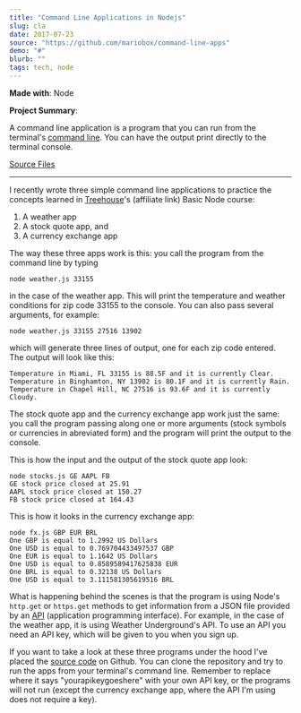 ```yaml
---
title: "Command Line Applications in Nodejs"
slug: cla	
date: 2017-07-23
source: "https://github.com/mariobox/command-line-apps"
demo: "#"
blurb: ""
tags: tech, node
---
```


**Made with**: <i class="icon-nodejs"></i>Node

**Project Summary**: 

A command line application is a program that you can run from the terminal's [command line](https://www.davidbaumgold.com/tutorials/command-line/). You can have the output print directly to the terminal console.

[Source Files](https://github.com/mariobox/command-line-apps) <hr class="art" />

I recently wrote three simple command line applications to practice the concepts learned in [Treehouse](http://referrals.trhou.se/mariosanchezcarrion)'s (affiliate link) Basic Node course:
1. A weather app
2. A stock quote app, and
3. A currency exchange app

The way these three apps work is this: you call the program from the command line by typing 
<pre><code>node weather.js 33155</code></pre> 

in the case of the weather app. This will print the temperature and weather conditions for zip code 33155 to the console.  You can also pass several arguments, for example: 
<pre><code>node weather.js 33155 27516 13902</code></pre> 

which will generate three lines of output, one for each zip code entered. The output will look like this:

<pre><code>Temperature in Miami, FL 33155 is 88.5F and it is currently Clear.
Temperature in Binghamton, NY 13902 is 80.1F and it is currently Rain.
Temperature in Chapel Hill, NC 27516 is 93.6F and it is currently Cloudy.</code></pre>

The stock quote app and the currency exchange app work just the same: you call the program passing along one or more arguments (stock symbols or currencies in abreviated form) and the program will print the output to the console.

This is how the input and the output of the stock quote app look:

<pre><code>node stocks.js GE AAPL FB
GE stock price closed at 25.91
AAPL stock price closed at 150.27
FB stock price closed at 164.43</pre></code>

This is how it looks in the currency exchange app:
<pre><code>node fx.js GBP EUR BRL
One GBP is equal to 1.2992 US Dollars
One USD is equal to 0.769704433497537 GBP
One EUR is equal to 1.1642 US Dollars
One USD is equal to 0.8589589417625838 EUR
One BRL is equal to 0.32138 US Dollars
One USD is equal to 3.111581305619516 BRL
</pre></code>


What is happening behind the scenes is that the program is using Node's <code>http.get</code> or <code>https.get</code> methods to get information from a JSON file provided by an [API](https://medium.freecodecamp.org/what-is-an-api-in-english-please-b880a3214a82) (application programming interface).  For example, in the case of the weather app, it is using Weather Underground's API. To use an API you need an API key, which will be given to you when you sign up.

If you want to take a look at these three programs under the hood I've placed the [source code](https://github.com/mariobox/command-line-apps) on Github. You can clone the repository and try to run the apps from your terminal's command line. Remember to replace where it says "yourapikeygoeshere" with your own API key, or the programs will not run (except the currency exchange app, where the API I'm using does not require a key).


